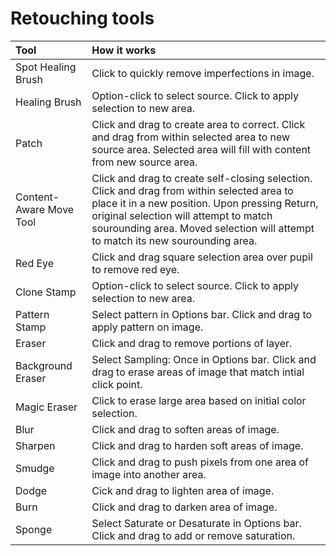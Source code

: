# Retouching tools

| Tool | How it works |
| :--- | :--- |
| Spot Healing Brush | Click to quickly remove imperfections in image. |
| Healing Brush | Option-click to select source. Click to apply selection to new area. |
| Patch | Click and drag to create area to correct. Click and drag from within selected area to new source area. Selected area will fill with content from new source area. |
| Content-Aware Move Tool | Click and drag to create self-closing selection. Click and drag from within selected area to place it in a new position. Upon pressing Return, original selection will attempt to match sourounding area. Moved selection will attempt to match its new sourounding area. |
| Red Eye | Click and drag square selection area over pupil to remove red eye. |
| Clone Stamp | Option-click to select source. Click to apply selection to new area. |
| Pattern Stamp | Select pattern in Options bar. Click and drag to apply pattern on image. |
| Eraser | Click and drag to remove portions of layer. |
| Background Eraser | Select Sampling: Once in Options bar. Click and drag to erase areas of image that match intial click point. |
| Magic Eraser | Click to erase large area based on initial color selection. |
| Blur | Click and drag to soften areas of image. |
| Sharpen | Click and drag to harden soft areas of image. |
| Smudge | Click and drag to push pixels from one area of image into another area. |
| Dodge | Cick and drag to lighten area of image. |
| Burn | Click and drag to darken area of image. |
| Sponge | Select Saturate or Desaturate in Options bar. Click and drag to add or remove saturation. |

